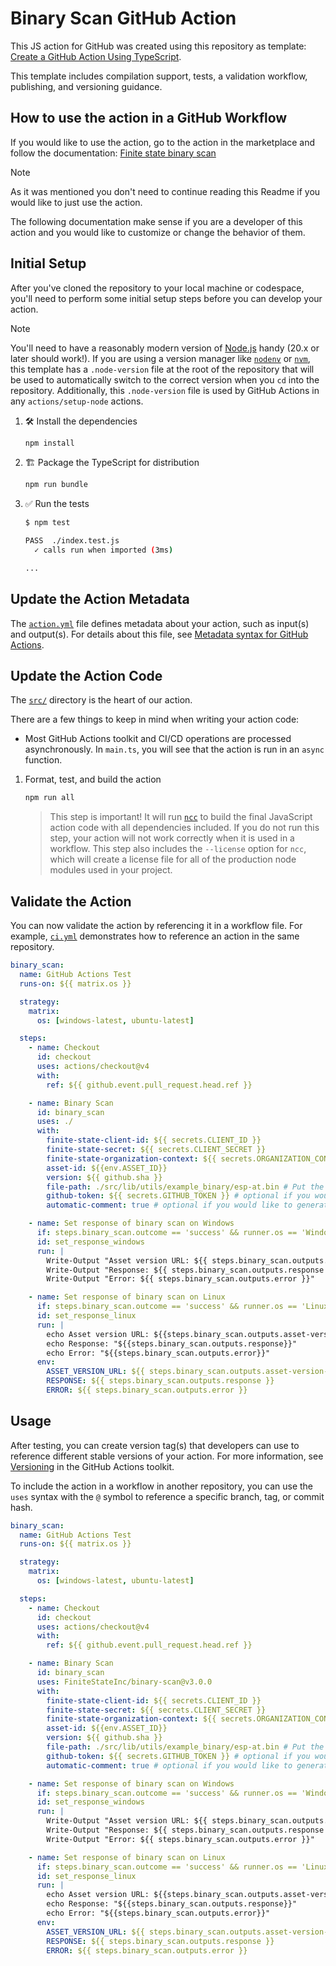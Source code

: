 # Binary Scan GitHub Action

This JS action for GitHub was created using this repository as template:
[Create a GitHub Action Using TypeScript](https://github.com/actions/typescript-action).

This template includes compilation support, tests, a validation workflow,
publishing, and versioning guidance.

## How to use the action in a GitHub Workflow

If you would like to use the action, go to the action in the marketplace and
follow the documentation:
[Finite state binary scan](https://github.com/marketplace/actions/finite-state-binary-scan)

> [!NOTE]
>
> As it was mentioned you don't need to continue reading this Readme if you
> would like to just use the action.
>
> The following documentation make sense if you are a developer of this action
> and you would like to customize or change the behavior of them.

## Initial Setup

After you've cloned the repository to your local machine or codespace, you'll
need to perform some initial setup steps before you can develop your action.

> [!NOTE]
>
> You'll need to have a reasonably modern version of
> [Node.js](https://nodejs.org) handy (20.x or later should work!). If you are
> using a version manager like [`nodenv`](https://github.com/nodenv/nodenv) or
> [`nvm`](https://github.com/nvm-sh/nvm), this template has a `.node-version`
> file at the root of the repository that will be used to automatically switch
> to the correct version when you `cd` into the repository. Additionally, this
> `.node-version` file is used by GitHub Actions in any `actions/setup-node`
> actions.

1. :hammer_and_wrench: Install the dependencies

   ```bash
   npm install
   ```

1. :building_construction: Package the TypeScript for distribution

   ```bash
   npm run bundle
   ```

1. :white_check_mark: Run the tests

   ```bash
   $ npm test

   PASS  ./index.test.js
     ✓ calls run when imported (3ms)

   ...
   ```

## Update the Action Metadata

The [`action.yml`](action.yml) file defines metadata about your action, such as
input(s) and output(s). For details about this file, see
[Metadata syntax for GitHub Actions](https://docs.github.com/en/actions/creating-actions/metadata-syntax-for-github-actions).

## Update the Action Code

The [`src/`](./src/) directory is the heart of our action.

There are a few things to keep in mind when writing your action code:

- Most GitHub Actions toolkit and CI/CD operations are processed asynchronously.
  In `main.ts`, you will see that the action is run in an `async` function.

1. Format, test, and build the action

   ```bash
   npm run all
   ```

   > This step is important! It will run [`ncc`](https://github.com/vercel/ncc)
   > to build the final JavaScript action code with all dependencies included.
   > If you do not run this step, your action will not work correctly when it is
   > used in a workflow. This step also includes the `--license` option for
   > `ncc`, which will create a license file for all of the production node
   > modules used in your project.

## Validate the Action

You can now validate the action by referencing it in a workflow file. For
example, [`ci.yml`](./.github/workflows/ci.yml) demonstrates how to reference an
action in the same repository.

```yaml
binary_scan:
  name: GitHub Actions Test
  runs-on: ${{ matrix.os }}

  strategy:
    matrix:
      os: [windows-latest, ubuntu-latest]

  steps:
    - name: Checkout
      id: checkout
      uses: actions/checkout@v4
      with:
        ref: ${{ github.event.pull_request.head.ref }}

    - name: Binary Scan
      id: binary_scan
      uses: ./
      with:
        finite-state-client-id: ${{ secrets.CLIENT_ID }}
        finite-state-secret: ${{ secrets.CLIENT_SECRET }}
        finite-state-organization-context: ${{ secrets.ORGANIZATION_CONTEXT }}
        asset-id: ${{env.ASSET_ID}}
        version: ${{ github.sha }}
        file-path: ./src/lib/utils/example_binary/esp-at.bin # Put the same path from the "Upload binary generated file" step here
        github-token: ${{ secrets.GITHUB_TOKEN }} # optional if you would like to generate the comment automatically in the PR
        automatic-comment: true # optional if you would like to generate the comment automatically in the PR

    - name: Set response of binary scan on Windows
      if: steps.binary_scan.outcome == 'success' && runner.os == 'Windows'
      id: set_response_windows
      run: |
        Write-Output "Asset version URL: ${{ steps.binary_scan.outputs.asset-version-url }}"
        Write-Output "Response: ${{ steps.binary_scan.outputs.response }}"
        Write-Output "Error: ${{ steps.binary_scan.outputs.error }}"

    - name: Set response of binary scan on Linux
      if: steps.binary_scan.outcome == 'success' && runner.os == 'Linux'
      id: set_response_linux
      run: |
        echo Asset version URL: ${{steps.binary_scan.outputs.asset-version-url}}
        echo Response: "${{steps.binary_scan.outputs.response}}"
        echo Error: "${{steps.binary_scan.outputs.error}}"
      env:
        ASSET_VERSION_URL: ${{ steps.binary_scan.outputs.asset-version-url }}
        RESPONSE: ${{ steps.binary_scan.outputs.response }}
        ERROR: ${{ steps.binary_scan.outputs.error }}
```

## Usage

After testing, you can create version tag(s) that developers can use to
reference different stable versions of your action. For more information, see
[Versioning](https://github.com/actions/toolkit/blob/master/docs/action-versioning.md)
in the GitHub Actions toolkit.

To include the action in a workflow in another repository, you can use the
`uses` syntax with the `@` symbol to reference a specific branch, tag, or commit
hash.

```yaml
binary_scan:
  name: GitHub Actions Test
  runs-on: ${{ matrix.os }}

  strategy:
    matrix:
      os: [windows-latest, ubuntu-latest]

  steps:
    - name: Checkout
      id: checkout
      uses: actions/checkout@v4
      with:
        ref: ${{ github.event.pull_request.head.ref }}

    - name: Binary Scan
      id: binary_scan
      uses: FiniteStateInc/binary-scan@v3.0.0
      with:
        finite-state-client-id: ${{ secrets.CLIENT_ID }}
        finite-state-secret: ${{ secrets.CLIENT_SECRET }}
        finite-state-organization-context: ${{ secrets.ORGANIZATION_CONTEXT }}
        asset-id: ${{env.ASSET_ID}}
        version: ${{ github.sha }}
        file-path: ./src/lib/utils/example_binary/esp-at.bin # Put the same path from the "Upload binary generated file" step here
        github-token: ${{ secrets.GITHUB_TOKEN }} # optional if you would like to generate the comment automatically in the PR
        automatic-comment: true # optional if you would like to generate the comment automatically in the PR

    - name: Set response of binary scan on Windows
      if: steps.binary_scan.outcome == 'success' && runner.os == 'Windows'
      id: set_response_windows
      run: |
        Write-Output "Asset version URL: ${{ steps.binary_scan.outputs.asset-version-url }}"
        Write-Output "Response: ${{ steps.binary_scan.outputs.response }}"
        Write-Output "Error: ${{ steps.binary_scan.outputs.error }}"

    - name: Set response of binary scan on Linux
      if: steps.binary_scan.outcome == 'success' && runner.os == 'Linux'
      id: set_response_linux
      run: |
        echo Asset version URL: ${{steps.binary_scan.outputs.asset-version-url}}
        echo Response: "${{steps.binary_scan.outputs.response}}"
        echo Error: "${{steps.binary_scan.outputs.error}}"
      env:
        ASSET_VERSION_URL: ${{ steps.binary_scan.outputs.asset-version-url }}
        RESPONSE: ${{ steps.binary_scan.outputs.response }}
        ERROR: ${{ steps.binary_scan.outputs.error }}
```
